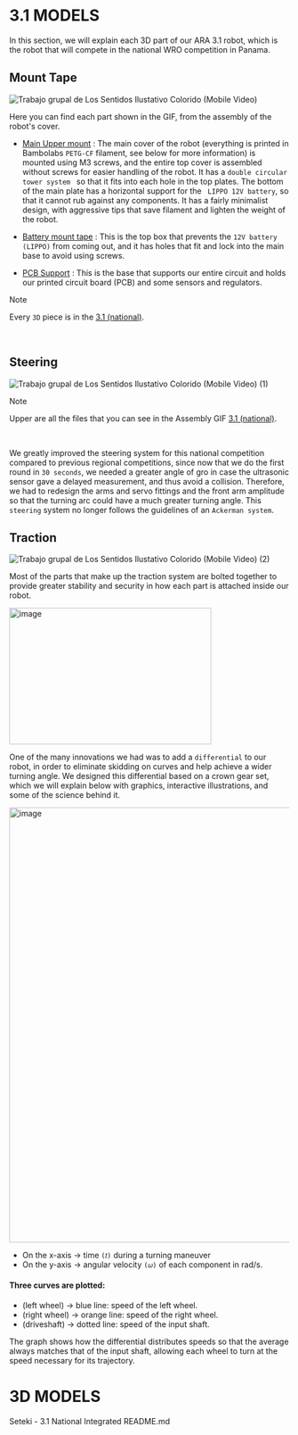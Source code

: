 # 3.1 MODELS
In this section, we will explain each 3D part of our ARA 3.1 robot, which is the robot that will compete in the national WRO competition in Panama.

## Mount Tape
![Trabajo grupal de Los Sentidos Ilustativo Colorido (Mobile Video)](https://github.com/user-attachments/assets/741778fd-c738-4050-aa1f-0088cd825046)

Here you can find each part shown in the GIF, from the assembly of the robot's cover.

- [Main Upper mount](https://github.com/creditwithout/-/blob/main/3D%20Models/3.1%20(National)/ARAROBOT%20-%20Main%20tape%203.1.stl) : The main cover of the robot (everything is printed in Bambolabs ```PETG-CF``` filament, see below for more information) is mounted using M3 screws, and the entire top cover is assembled without screws for easier handling of the robot. It has a ```double circular tower system ``` so that it fits into each hole in the top plates. The bottom of the main plate has a horizontal support for the ``` LIPPO 12V battery```, so that it cannot rub against any components. It has a fairly minimalist design, with aggressive tips that save filament and lighten the weight of the robot.

- [Battery mount tape](https://github.com/creditwithout/-/blob/main/3D%20Models/3.1%20(National)/ARAROBOT%20-%20TAPA%20BATERIA%20(1).stl) : This is the top box that prevents the ```12V battery (LIPPO)``` from coming out, and it has holes that fit and lock into the main base to avoid using screws.
  
- [PCB Support](https://github.com/creditwithout/-/blob/main/3D%20Models/3.1%20(National)/ARAROBOT%20-%20PCB%20Mount%20tape.stl) : This is the base that supports our entire circuit and holds our printed circuit board (PCB) and some sensors and regulators.

> [!NOTE]
> Every ```3D``` piece is in the [3.1 (national)](https://github.com/creditwithout/-/tree/main/3D%20Models/3.1%20(National)).
<br>

## Steering
![Trabajo grupal de Los Sentidos Ilustativo Colorido (Mobile Video) (1)](https://github.com/user-attachments/assets/8a5bdfcb-1211-4c55-b6c5-cfe4f7ca26ee)

> [!NOTE]
> Upper are all the files that you can see in the Assembly GIF [3.1 (national)](https://github.com/creditwithout/-/tree/main/3D%20Models/3.1%20(National)).
<br>

We greatly improved the steering system for this national competition compared to previous regional competitions, since now that we do the first round in ```30 seconds```, we needed a greater angle of gro in case the ultrasonic sensor gave a delayed measurement, and thus avoid a collision. Therefore, we had to redesign the arms and servo fittings and the front arm amplitude so that the turning arc could have a much greater turning angle. This ```steering``` system no longer follows the guidelines of an ```Ackerman system```.

## Traction
![Trabajo grupal de Los Sentidos Ilustativo Colorido (Mobile Video) (2)](https://github.com/user-attachments/assets/e7bbac48-d8bb-4d6a-9eca-68e112bea7e0)

Most of the parts that make up the traction system are bolted together to provide greater stability and security in how each part is attached inside our robot.

<img width="363" height="245" alt="image" src="https://github.com/user-attachments/assets/1486af18-71fb-4976-abe7-6554bd926358" />

One of the many innovations we had was to add a ```differential``` to our robot, in order to eliminate skidding on curves and help achieve a wider turning angle. We designed this differential based on a crown gear set, which we will explain below with graphics, interactive illustrations, and some of the science behind it.


<img width="1979" height="780" alt="image" src="https://github.com/user-attachments/assets/16ec7807-1d64-4c7e-ac02-67be0bfa1009" />

- On the x-axis → time ```(𝑡)``` during a turning maneuver
- On the y-axis → angular velocity ```(𝜔)``` of each component in rad/s.

#### Three curves are plotted:
- (left wheel) → blue line: speed of the left wheel.
- (right wheel) → orange line: speed of the right wheel.
- (driveshaft) → dotted line: speed of the input shaft.

The graph shows how the differential distributes speeds so that the average always matches that of the input shaft, allowing each wheel to turn at the speed necessary for its trajectory.


# 3D MODELS

Seteki - 3.1 National Integrated README.md

